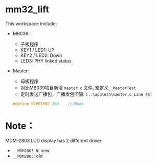 # mm32_lift

This workspace include:
- MB039:
    - 子板程序
    - KEY1 / LED1: UP
    - KEY2 / LED2: Down
    - LED3: PHY linked status

- Master: 
    - 母板程序
    - 对比MB039项目新增 `master.c` 文件, 宏定义`__MasterTest`
    - 定时发送广播包，广播发包间隔: `[..\app\eth\master.c Line 48]`
    ```c
    #define BCPEIROD 200    //200ms
    ```

# Note：
MDM-2803 LCD display has 2 different driver:
- `__MDM2803_N`: new
- `__MDM2803`: old 